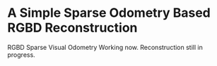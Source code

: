# A Simple Sparse Odometry Based RGBD Reconstruction

RGBD Sparse Visual Odometry Working now.
Reconstruction still in progress.